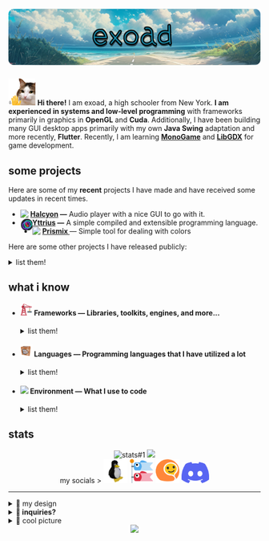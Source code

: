 <h1 align="center">
  <img src="title_pic.png" alt="exoad" width=690/>
</h1>
<p><img src="wave.png" width=54 /> <strong>Hi there!</strong> I am exoad, a high schooler from New York. <strong>I am experienced in systems and
    low-level programming</strong> with frameworks primarily in graphics in <strong>OpenGL</strong> and
  <strong>Cuda</strong>. Additionally, I have been building many GUI desktop apps primarily with my own <strong>Java
    Swing</strong> adaptation and more recently, <strong>Flutter</strong>. Recently, I am learning <a
    href="https://www.monogame.net/"><strong>MonoGame</strong></a> and <a
    href="https://libgdx.com/"><strong>LibGDX</strong></a> for game development.</p>
<h2>some projects</h2>
<p>Here are some of my <strong>recent</strong> projects I have made and have received some updates in recent times.</p>
<ul>
  <li>
    <a href="https://github.com/Halcyoninae"> <img align="left"
        src="https://github.com/Halcyoninae/Halcyon.c/blob/master/assets/app/Halcyon_Logo.png" width=20>
      <strong>Halcyon</a> —</strong> Audio player with a nice GUI to go with it.
  </li>
  <li>
    <a href="https://github.com/exoad/yttriuslang.c"> <img align="left" src="unknown.png" width=24> <strong>Yttrius</a>
    —</strong> A simple compiled and extensible programming language.
  </li>
  <li>
    <a href="https://github.com/exoad/prismix"> <img align="left" src="https://github.com/exoad/prismix/blob/master/assets/_icon.png" width=20>
    <strong>Prismix </a></strong>— Simple tool for dealing with colors
  </li>
</ul>
<p>
  Here are some other projects I have released publicly:
  <details>
    <summary>
      list them!
    </summary>
    <ul>
      <li>
        <a href="https://github.com/exoad/com.jackmeng"> <img align="left" src="unknown.png" width=20>
        <strong>com.jackmeng </a></strong>— A library of a bunch of random things to help with developing in Java
      </li>
      <li>
        <a href="https://github.com/exoad/animas-firefox"> <img align="left" src="unknown.png" width=20>
        <strong>Firefox Animas </a></strong>— Anime themes for Firefox
      </li>
      <li>
        <a href="https://github.com/exoad/toasterify"> <img align="left" src="https://github.com/exoad/toasterify/blob/main/assets/icon1024.png?raw=true" width=20>
        <strong>Toasterify </a></strong>— An Android app to warm up your phone to warm up your hands in cold times
      </li>
      <li>
        <a href="https://github.com/exoad/ansicolor"> <img align="left" src="unknown.png" width=20>
        <strong>ansicolor </a></strong>— A Java library to make dealing with ANSI coloring and prettifying CLI text easier
      </li>
      <li>
        <a href="https://github.com/exoad/usaco_mashups"> <img align="left" src="unknown.png" width=20>
        <strong>USACO Mashups </a></strong>— Discord Bot is written in NodeJS and Java to help with creating problem sets for the USACO competition
      </li>
      <li>
        <a href="https://github.com/exoad/meta_javac"> <img align="left" src="unknown.png" width=20>
        <strong>Meta4J </a></strong>— An attempt to add meta programming into Java with the help of the inbuilt annotation API
      </li>
    </ul>
    and more!
  </details>
</p>
<h2>what i know</h2>
<ul>
  <li>
    <h4> <img src="construction.png" width=24 /> <strong>Frameworks —</strong> Libraries, toolkits, engines, and more...
    </h4>
    <details>
      <summary>
        list them!
      </summary>
      <ul>
        <li><a href="https://www.glfw.org/"> <img align="left" src="OpenGL_100px_June16.png" width=24>GLFW</a> - Utilized for my faster Swing reimplementation</li>
        <li><a href="https://flutter.dev"> <img align="left"
              src="https://storage.googleapis.com/cms-storage-bucket/0dbfcc7a59cd1cf16282.png" width=16>Flutter</a> - Learned after migrating from Swing for general GUI apps creation</li>
        <li><a href="https://docs.oracle.com/en/java/javase/17/docs/api/java.desktop/javax/swing/package-summary.html">
            <img align="left" src="https://brandslogos.com/wp-content/uploads/images/java-logo-2.png" width=16>Swing</a> - My original GUI library for all my languages to include bindings for programs from other languages.
        </li>
        <li><a href="https://github.com/Kode/Kha"> <img align="left"
              src="https://github.com/Kode.png?size=512" width=20>Kha</a> - My previous rendering pipeline before SDL2</li>
        <li><a href="https://www.monogame.net/"> <img align="left"
              src="https://github.com/MonoGame/MonoGame.Logo/raw/master/FullColorOnLight/LogoOnly_128px.png?raw=true"
              width=20>MonoGame</a> - Currently learning for getting into game development</li>
        <li><a href="https://nodejs.org/en"> <img align="left" src="nodejs.png" width=20>NodeJS <em>[including NPM
              packages]</em></a> - Mainly used for creating Discord bots and lightweight server-based hosting apps.</li>
        <li><a href="https://llvm.org/"> <img align="left" src="https://llvm.org/img/DragonMedium.png" width=20>LLVM</a>
        </li>
        <li><a href="https://tauri.app/"> <img align="left" src="tauri.png" width=20>Tauri</a> - Recently getting into web development along with learning Rust and migrating most of my public and private projects to Rust</li>
        <li><a href="https://skia.org/"> <img align="left"
              src="https://upload.wikimedia.org/wikipedia/en/thumb/3/33/Skia_Project_Logo.svg/263px-Skia_Project_Logo.svg.png"
              width=20>Skia</a> - Utilized for my latest reimplementation of the Swing framework with JetBrain's Skia bindings for Java implementation</li>
      </ul>
    </details>
  </li>
  <li>
    <h4><img src="command_block.gif" width=24 /> <strong>Languages —</strong> Programming languages that I have utilized
      a lot</h4>
    <details>
      <summary>
        list them!
      </summary>
      <ul>
        <li>
          <strong>Object Oriented</strong>
          <ul>
            <li>Java/Kotlin (~4) - Swing and Android Apps</li>
            <li>Dart (>2) - Flutter</li>
            <li>C++ (>4) - Skia and GLFW</li>
            <li>Haxe (~2) - OpenFL and Kha</li>
            <li>C# (~0.1) - MonoGame and Dot NET</li>
          </ul>
        </li>
        <li>
          <strong>Script-based</strong>
          <ul>
            <li>JavaScript (>2) - NodeJS and Dart for the web</li>
            <li>Lua (>4) - Inconjunction with C</li>
          </ul>
        </li>
        <li>
          <strong>General</strong>
          <ul>
            <li>C (>5) - Compiler Design and Systems</li>
            <li>Rust (~0.1) - Tauri</li>
          </ul>
        </li>
      </ul>
    </details>
  </li>
  <li>
    <h4><img src="https://emojigraph.org/media/google/night-with-stars_1f303.png" width=24 /> <strong>Environment
        —</strong> What I use to code</h4>
    <details>
      <summary>list them!</summary>
      <ul>
        <li><strong>Editors</strong>: <a href="https://code.visualstudio.com/"><img
              src="https://img.shields.io/badge/Visual%20Studio%20Code-0078d7.svg?style=flat-square&logo=visual-studio-code&logoColor=white"
              alt="VSCode" /></a> <a href="https://www.jetbrains.com/idea/"><img
              src="https://img.shields.io/badge/IntelliJIDEA-000000.svg?style=flat-square&logo=intellij-idea&logoColor=white"
              alt="IntelliJ IDEA" /></a></li>
        <li><strong>Browser</strong>: <a href="https://www.mozilla.org/en-US/firefox/new/"><img
              src="https://img.shields.io/badge/Firefox-FF7139?style=flat-square&logo=Firefox-Browser&logoColor=white"
              alt="Firefox" /></a></li>
        <li><strong>OS</strong>: <a href="https://manjaro.org/"><img
              src="https://img.shields.io/badge/Manjaro-35BF5C?style=flat-square&logo=Manjaro&logoColor=white"
              alt="Manjaro" /></a></li>
      </ul>
    </details>
  </li>
</ul>
<h2>stats</h2>
<div align="center">
  <img  alt="stats#1" src="http://github-profile-summary-cards.vercel.app/api/cards/profile-details?username=exoad&theme=tokyonight" />
  <img
    src="https://github-readme-stats.vercel.app/api/top-langs/?username=exoad&layout=compact&langs_count=8&hide_border=true&hide_title=true&theme=tokyonight" />
  <div>
    my socials >
    <a href="https://github.com/exoad"><img src="1689908066576652.gif" height=48 /></a>
    <a href="https://open.spotify.com/playlist/25rvIynJB1LPLHkhJpMyGq?si=c19fec2d74374cac"><img src="carp_flag.png"
        height=48 /></a>
    <a href="https://www.youtube.com/@exoad"><img src="i-gif.gif" height=48 /></a>
    <a href="https://discord.gg/PbJQRT9zQ8"><img src="discord-mark-blue.png" height=42 /></a>
  </div>
</div>
<hr>
<be>
  <details>
    <summary>🎨 my design</summary>
    Here are the main colors that I use in most of current-day GUI apps:<br>
    <img src="colormap.png" />
  </details>
  <details>
    <summary>
      <strong>🎀 inquiries?</strong>
    </summary>
    if you have inquiries regarding my software, give me a forward through my discord server: <a
      href="https://discord.gg/PbJQRT9zQ8">https://discord.gg/PbJQRT9zQ8</a>
  </details>
  <details>
    <summary>
      🏮 cool picture
    </summary>
    <div align="center">
      <img src="海沿いの道.png" />
    </div>
  </details>
  <div align="center">
    <img src="https://profile-counter.glitch.me/exoad/count.svg" />
  </div>

